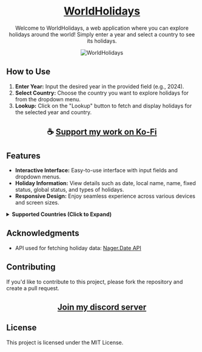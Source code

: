 <div align="center">

# [WorldHolidays](https://thatsinewave.github.io/WorldHolidays)

Welcome to WorldHolidays, a web application where you can explore holidays around the world! Simply enter a year and select a country to see its holidays.

![WorldHolidays](https://github.com/user-attachments/assets/49562f46-00d1-439a-9140-9fbaf8752ab2)

</div>

## How to Use

1. **Enter Year:** Input the desired year in the provided field (e.g., 2024).
2. **Select Country:** Choose the country you want to explore holidays for from the dropdown menu.
3. **Lookup:** Click on the "Lookup" button to fetch and display holidays for the selected year and country.

<div align="center">

## ☕ [Support my work on Ko-Fi](https://ko-fi.com/thatsinewave)

</div>

## Features

- **Interactive Interface:** Easy-to-use interface with input fields and dropdown menus.
- **Holiday Information:** View details such as date, local name, name, fixed status, global status, and types of holidays.
- **Responsive Design:** Enjoy seamless experience across various devices and screen sizes.

<details>
<summary><strong>Supported Countries (Click to Expand)</strong></summary>

WorldHolidays supports holidays from **114 countries**. Here's the list of supported countries:

1. Andorra
2. Albania
3. Armenia
4. Argentina
5. Austria
6. Australia
7. Åland Islands
8. Bosnia and Herzegovina
9. Barbados
10. Belgium
11. Bulgaria
12. Benin
13. Bolivia
14. Brazil
15. Bahamas
16. Botswana
17. Belarus
18. Belize
19. Canada
20. Switzerland
21. Chile
22. China
23. Colombia
24. Costa Rica
25. Cuba
26. Cyprus
27. Czechia
28. Germany
29. Denmark
30. Dominican Republic
31. Ecuador
32. Estonia
33. Egypt
34. Spain
35. Finland
36. Faroe Islands
37. France
38. Gabon
39. United Kingdom
40. Grenada
41. Georgia
42. Guernsey
43. Gibraltar
44. Greenland
45. Gambia
46. Greece
47. Guatemala
48. Guyana
49. Hong Kong
50. Honduras
51. Croatia
52. Haiti
53. Hungary
54. Indonesia
55. Ireland
56. Isle of Man
57. Iceland
58. Italy
59. Jersey
60. Jamaica
61. Japan
62. South Korea
63. Kazakhstan
64. Liechtenstein
65. Lesotho
66. Lithuania
67. Luxembourg
68. Latvia
69. Morocco
70. Monaco
71. Moldova
72. Montenegro
73. Madagascar
74. North Macedonia
75. Mongolia
76. Montserrat
77. Malta
78. Mexico
79. Mozambique
80. Namibia
81. Niger
82. Nigeria
83. Nicaragua
84. Netherlands
85. Norway
86. New Zealand
87. Panama
88. Peru
89. Papua New Guinea
90. Poland
91. Puerto Rico
92. Portugal
93. Paraguay
94. Romania
95. Serbia
96. Russia
97. Sweden
98. Singapore
99. Slovenia
100. Svalbard and Jan Mayen
101. Slovakia
102. San Marino
103. Suriname
104. El Salvador
105. Tunisia
106. Turkey
107. Ukraine
108. United States
109. Uruguay
110. Vatican City
111. Venezuela
112. Vietnam
113. South Africa
114. Zimbabwe

</details>

## Acknowledgments

- API used for fetching holiday data: [Nager.Date API](https://date.nager.at/)

## Contributing

If you'd like to contribute to this project, please fork the repository and create a pull request.

<div align="center">

## [Join my discord server](https://discord.gg/2nHHHBWNDw)

</div>

## License

This project is licensed under the MIT License.
